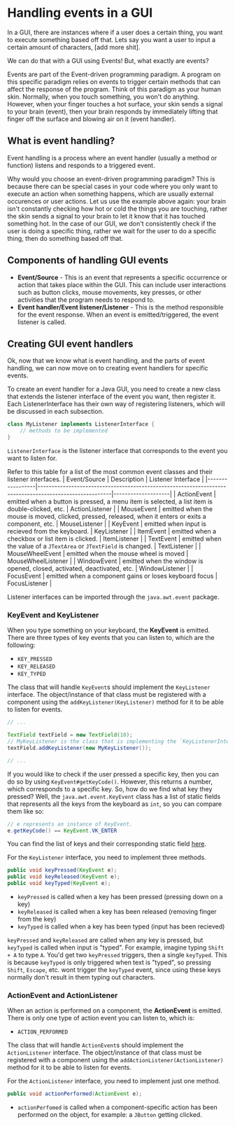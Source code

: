 # Handling events in a GUI

In a GUI, there are instances where if a user does a certain thing, you want to execute something based off that. Lets say you want a user to input a certain amount of characters, [add more shit].

We can do that with a GUI using Events! But, what exactly are events?

Events are part of the Event-driven programming paradigm. A program on this specific paradigm relies on events to trigger certain methods that can affect the response of the program. Think of this paradigm as your human skin. Normally, when you touch something, you won't do anything. However, when your finger touches a hot surface, your skin sends a signal to your brain (event), then your brain responds by immediately lifting that finger off the surface and blowing air on it (event handler).

## What is event handling?

Event handling is a process where an event handler (usually a method or function) listens and responds to a triggered event.

Why would you choose an event-driven programming paradigm? This is because there can be special cases in your code where you only want to execute an action when something happens, which are usually external occurences or user actions. Let us use the example above again: your brain isn't constantly checking how hot or cold the things you are touching, rather the skin sends a signal to your brain to let it know that it has touched something hot. In the case of our GUI, we don't consistently check if the user is doing a specific thing, rather we wait for the user to do a specific thing, then do something based off that.

## Components of handling GUI events

- **Event/Source** - This is an event that represents a specific occurrence or action that takes place within the GUI. This can include user interactions such as button clicks, mouse movements, key presses, or other activities that the program needs to respond to.
- **Event handler/Event listener/Listener** - This is the method responsible for the event response. When an event is emitted/triggered, the event listener is called. 

## Creating GUI event handlers

Ok, now that we know what is event handling, and the parts of event handling, we can now move on to creating event handlers for specific events.

To create an event handler for a Java GUI, you need to create a new class that extends the listener interface of the event you want, then register it. Each ListenerInterface has their own way of registering listeners, which will be discussed in each subsection.

```java
class MyListener implements ListenerInterface {
	// methods to be implemented
}
```
`ListenerInterface` is the listener interface that corresponds to the event you want to listen for.


Refer to this table for a list of the most common event classes and their listener interfaces.
|   Event/Source  |                                               Description                                              | Listener Interface |
|-----------------|--------------------------------------------------------------------------------------------------------|--------------------|
| ActionEvent     | emitted when a button is pressed, a menu item is selected, a list item is double-clicked, etc.         | ActionListener     |
| MouseEvent      | emitted when the mouse is moved, clicked, pressed, released, when it enters or exits a component, etc. | MouseListener      |
| KeyEvent        | emitted when input is recieved from the keyboard.                                                      | KeyListener        |
| ItemEvent       | emitted when a checkbox or list item is clicked.                                                       | ItemListener       |
| TextEvent       | emitted when the value of a `JTextArea` or `JTextField` is changed.                                    | TextListener       |
| MouseWheelEvent | emitted when the mouse wheel is moved                                                                  | MouseWheelListener |
| WindowEvent     | emitted when the window is opened, closed, activated, deactivated, etc.                                | WindowListener     |
| FocusEvent      | emitted when a component gains or loses keyboard focus                                                 | FocusListener      |

Listener interfaces can be imported through the `java.awt.event` package. 



### KeyEvent and KeyListener

When you type something on your keyboard, the **KeyEvent** is emitted. There are three types of key events that you can listen to, which are the following:
- `KEY_PRESSED`
- `KEY_RELEASED`
- `KEY_TYPED`

The class that will handle `KeyEvent`s should implement the `KeyListener` interface. The object/instance of that class must be registered with a component using the `addKeyListener(KeyListener)` method for it to be able to listen for events.

```java
// ...

TextField textField = new TextField(10);
// MyKeyListener is the class that is implementing the `KeyListenerInterface`.
textField.addKeyListener(new MyKeyListener());

// ...
```

If you would like to check if the user pressed a specific key, then you can do so by using `KeyEvent#getKeyCode()`. However, this returns a number, which corresponds to a specific key. So, how do we find what key they pressed? Well, the `java.awt.event.KeyEvent` class has a list of static fields that represents all the keys from the keyboard as `int`, so you can compare them like so:
```java
// e represents an instance of KeyEvent.
e.getKeyCode() == KeyEvent.VK_ENTER 
```
You can find the list of keys and their corresponding static field [here](https://www.tutorialspoint.com/awt/awt_key_event.htm).

For the `KeyListener` interface, you need to implement three methods.
```java
public void keyPressed(KeyEvent e);
public void keyReleased(KeyEvent e);
public void keyTyped(KeyEvent e);
```
- `keyPressed` is called when a key has been pressed (pressing down on a key)
- `keyReleased` is called when a key has been released (removing finger from the key)
- `keyTyped` is called when a key has been typed (input has been recieved)

`keyPressed` and `keyReleased` are called when any key is pressed, but `keyTyped` is called when input is "typed". For example, imagine typing `Shift + A` to type `A`. You'd get two `keyPressed` triggers, then a single `keyTyped`. This is because `keyTyped` is only triggered when text is "typed", so pressing `Shift`, `Escape`, etc. wont trigger the `keyTyped` event, since using these keys normally don't result in them typing out characters.

### ActionEvent and ActionListener

When an action is performed on a component, the **ActionEvent** is emitted. There is only one type of action event you can listen to, which is:
- `ACTION_PERFORMED`

The class that will handle `ActionEvent`s should implement the `ActionListener` interface. The object/instance of that class must be registered with a component using the `addActionListener(ActionListener)` method for it to be able to listen for events.

For the `ActionListener` interface, you need to implement just one method.
```java
public void actionPerformed(ActionEvent e);
```
- `actionPerfomed` is called when a component-specific action has been performed on the object, for example: a `JButton` getting clicked.